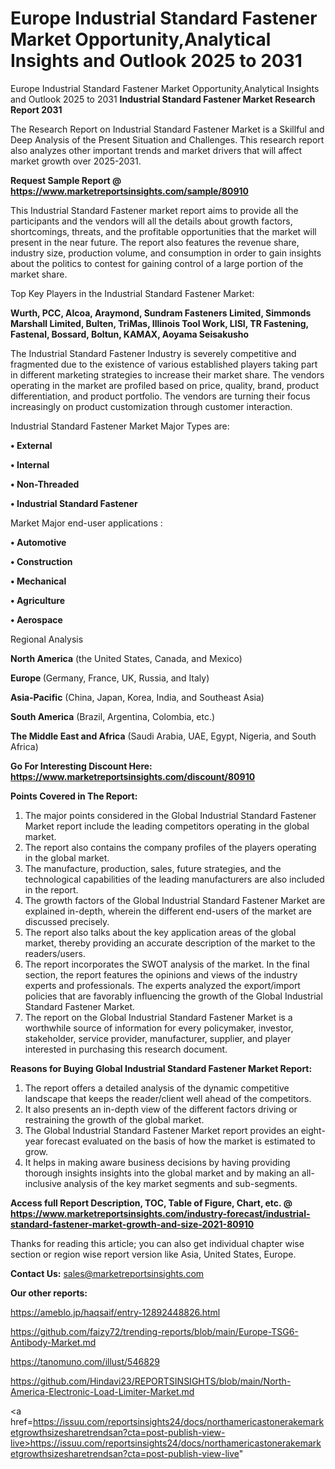 # Europe Industrial Standard Fastener Market Opportunity,Analytical Insights and Outlook 2025 to 2031
Europe Industrial Standard Fastener Market Opportunity,Analytical Insights and Outlook 2025 to 2031
<strong>Industrial Standard Fastener Market Research Report 2031</strong>

The Research Report on Industrial Standard Fastener Market is a Skillful and Deep Analysis of the Present Situation and Challenges. This research report also analyzes other important trends and market drivers that will affect market growth over 2025-2031.

<strong>Request Sample Report @ <a href=https://www.marketreportsinsights.com/sample/80910>https://www.marketreportsinsights.com/sample/80910</a></strong>

This Industrial Standard Fastener market report aims to provide all the participants and the vendors will all the details about growth factors, shortcomings, threats, and the profitable opportunities that the market will present in the near future. The report also features the revenue share, industry size, production volume, and consumption in order to gain insights about the politics to contest for gaining control of a large portion of the market share.

Top Key Players in the Industrial Standard Fastener Market:

<strong>Wurth, PCC, Alcoa, Araymond, Sundram Fasteners Limited, Simmonds Marshall Limited, Bulten, TriMas, Illinois Tool Work, LISI, TR Fastening, Fastenal, Bossard, Boltun, KAMAX, Aoyama Seisakusho</strong>

The Industrial Standard Fastener Industry is severely competitive and fragmented due to the existence of various established players taking part in different marketing strategies to increase their market share. The vendors operating in the market are profiled based on price, quality, brand, product differentiation, and product portfolio. The vendors are turning their focus increasingly on product customization through customer interaction.

Industrial Standard Fastener Market Major Types are:

<strong>• External

• Internal

• Non-Threaded

• Industrial Standard Fastener</strong>

Market Major end-user applications :

<strong>• Automotive

• Construction

• Mechanical

• Agriculture

• Aerospace</strong>

Regional Analysis

</u><strong><b>North America</b></strong> (the United States, Canada, and Mexico)

<strong><b>Europe </b></strong>(Germany, France, UK, Russia, and Italy)

<strong><b>Asia-Pacific</b></strong> (China, Japan, Korea, India, and Southeast Asia)

<strong><b>South America</b></strong> (Brazil, Argentina, Colombia, etc.)

<strong><b>The Middle East and Africa</b></strong> (Saudi Arabia, UAE, Egypt, Nigeria, and South Africa)

<strong>Go For Interesting Discount Here: <a href=https://www.marketreportsinsights.com/discount/80910>https://www.marketreportsinsights.com/discount/80910</a></strong>

<strong>Points Covered in The Report:</strong>
<ol>
  <li>The major points considered in the Global Industrial Standard Fastener Market report include the leading competitors operating in the global market.</li>
  <li>The report also contains the company profiles of the players operating in the global market.</li>
  <li>The manufacture, production, sales, future strategies, and the technological capabilities of the leading manufacturers are also included in the report.</li>
  <li>The growth factors of the Global Industrial Standard Fastener Market are explained in-depth, wherein the different end-users of the market are discussed precisely.</li>
  <li>The report also talks about the key application areas of the global market, thereby providing an accurate description of the market to the readers/users.</li>
  <li>The report incorporates the SWOT analysis of the market. In the final section, the report features the opinions and views of the industry experts and professionals. The experts analyzed the export/import policies that are favorably influencing the growth of the Global Industrial Standard Fastener Market.</li>
  <li>The report on the Global Industrial Standard Fastener Market is a worthwhile source of information for every policymaker, investor, stakeholder, service provider, manufacturer, supplier, and player interested in purchasing this research document.</li>
</ol>
<strong>Reasons for Buying Global Industrial Standard Fastener Market Report:</strong>

<ol>
  <li>The report offers a detailed analysis of the dynamic competitive landscape that keeps the reader/client well ahead of the competitors.</li>
  <li>It also presents an in-depth view of the different factors driving or restraining the growth of the global market.</li>
  <li>The Global Industrial Standard Fastener Market report provides an eight-year forecast evaluated on the basis of how the market is estimated to grow.</li>
  <li>It helps in making aware business decisions by having providing thorough insights insights into the global market and by making an all-inclusive analysis of the key market segments and sub-segments.</li>
</ol>
<strong>Access full Report Description, TOC, Table of Figure, Chart, etc. @ <a href=https://www.marketreportsinsights.com/industry-forecast/industrial-standard-fastener-market-growth-and-size-2021-80910>https://www.marketreportsinsights.com/industry-forecast/industrial-standard-fastener-market-growth-and-size-2021-80910</a></strong>


Thanks for reading this article; you can also get individual chapter wise section or region wise report version like Asia, United States, Europe.

<strong>Contact Us:</strong>
sales@marketreportsinsights.com

<strong>Our other reports:</strong>

<a href=https://ameblo.jp/haqsaif/entry-12892448826.html>https://ameblo.jp/haqsaif/entry-12892448826.html</a>

<a href=https://github.com/faizy72/trending-reports/blob/main/Europe-TSG6-Antibody-Market.md>https://github.com/faizy72/trending-reports/blob/main/Europe-TSG6-Antibody-Market.md</a>

<a href=https://tanomuno.com/illust/546829>https://tanomuno.com/illust/546829</a>

<a href=https://github.com/Hindavi23/REPORTSINSIGHTS/blob/main/North-America-Electronic-Load-Limiter-Market.md>https://github.com/Hindavi23/REPORTSINSIGHTS/blob/main/North-America-Electronic-Load-Limiter-Market.md</a>

<a href=https://issuu.com/reportsinsights24/docs/northamericastonerakemarketgrowthsizesharetrendsan?cta=post-publish-view-live>https://issuu.com/reportsinsights24/docs/northamericastonerakemarketgrowthsizesharetrendsan?cta=post-publish-view-live</a>"
